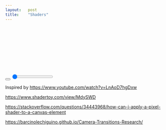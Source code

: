 ```yaml
---
layout:   post
title:    "Shaders"
---
```

<div class="shaders">
  <svg class="svg-symbol-defs">
    <defs>
      <path id="pause-icon" data-next-state="play-icon" d="M11,10 L17,10 17,26 11,26 M20,10 L26,10 26,26 20,26" />
      <path id="play-icon" data-next-state="pause-icon" d="M11,10 L18,13.74 18,22.28 11,26 M18,13.74 L26,18 26,18 18,22.28" />
    </defs>
  </svg>

  <div class="aspect-ratio-box ratio-game-boy">
    <canvas id="canvas" class="aspect-ratio-box-content" />
  </div>
  <div class="slider-container">
    <button class="play-pause-button js-play-pause-button">
      <svg viewBox="0 0 36 36">
        <use xlink:href="#play-icon" />
      </svg>
    </button>
    <input type="range" min="0" max="100" value="0" class="slider">
  </div>
</div>

<script type="text/javascript" src="/assets/js/regl-2.0.1.min.js"></script>

Inspired by https://www.youtube.com/watch?v=LnAoD7hgDxw

https://www.shadertoy.com/view/MdySWD

https://stackoverflow.com/questions/34443968/how-can-i-apply-a-pixel-shader-to-a-canvas-element

https://barcinolechiguino.github.io/Camera-Transitions-Research/

